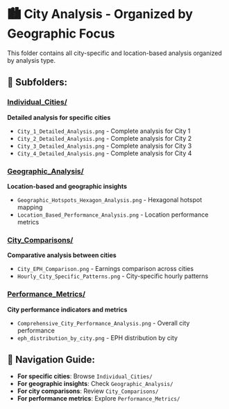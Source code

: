 # 🏙️ City Analysis - Organized by Geographic Focus

This folder contains all city-specific and location-based analysis organized by analysis type.

## 📁 Subfolders:

### [Individual_Cities/](Individual_Cities/)
**Detailed analysis for specific cities**
- `City_1_Detailed_Analysis.png` - Complete analysis for City 1
- `City_2_Detailed_Analysis.png` - Complete analysis for City 2
- `City_3_Detailed_Analysis.png` - Complete analysis for City 3
- `City_4_Detailed_Analysis.png` - Complete analysis for City 4

### [Geographic_Analysis/](Geographic_Analysis/)
**Location-based and geographic insights**
- `Geographic_Hotspots_Hexagon_Analysis.png` - Hexagonal hotspot mapping
- `Location_Based_Performance_Analysis.png` - Location performance metrics

### [City_Comparisons/](City_Comparisons/)
**Comparative analysis between cities**
- `City_EPH_Comparison.png` - Earnings comparison across cities
- `Hourly_City_Specific_Patterns.png` - City-specific hourly patterns

### [Performance_Metrics/](Performance_Metrics/)
**City performance indicators and metrics**
- `Comprehensive_City_Performance_Analysis.png` - Overall city performance
- `eph_distribution_by_city.png` - EPH distribution by city

## 🎯 Navigation Guide:
- **For specific cities**: Browse `Individual_Cities/`
- **For geographic insights**: Check `Geographic_Analysis/`
- **For city comparisons**: Review `City_Comparisons/`
- **For performance metrics**: Explore `Performance_Metrics/`